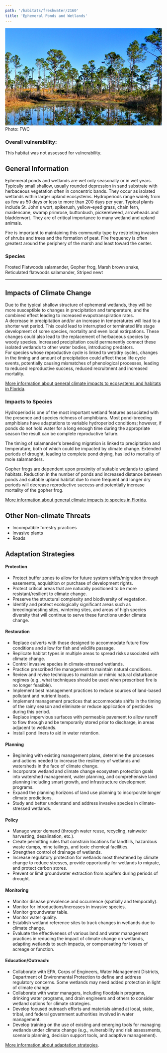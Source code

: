 ```yaml
---
path: '/habitats/freshwater/2160'
title: 'Ephemeral Ponds and Wetlands'
---
```


<content-header icon="freshwater_nonforested_wetlands" title="Ephemeral Ponds and Wetlands" subtitle="within Freshwater Non-forested Wetlands">
</content-header>

<div id="TopSection">

<div class="header-photo"><img src="2160.jpg" alt="Photo for 2160"/>
<figcaption>Photo: FWC</figcaption></div>

<div>

### Overall vulnerability:

This habitat was not assessed for vulnerability.



</div>
</div>

## General Information

Ephemeral ponds and wetlands are wet only seasonally or in wet years.  Typically small shallow, usually rounded depression in sand substrate with herbaceous vegetation often in concentric bands.  They occur as isolated wetlands within larger upland ecosystems.  Hydroperiods range widely from as few as 50 days or less to more than 200 days per year.  Typical plants include St. John's wort, spikerush, yellow-eyed grass, chain fern, maidencane, swamp primrose, buttonbush, pickerelweed, arrowheads and bladderwort.  They are of critical importance to many wetland and upland animals.  

Fire is important to maintaining this community type by restricting invasion of shrubs and trees and the formation of peat.  Fire frequency is often greatest around the periphery of the marsh and least toward the center.



### Species

Frosted Flatwoods salamander, Gopher frog, Marsh brown snake, Reticulated flatwoods salamander, Striped newt

<hr />

## Impacts of Climate Change

Due to the typical shallow structure of ephemeral wetlands, they will be more susceptible to changes in precipitation and temperature, and the combined effect leading to increased evapotranspiration rates. <br />A decrease in precipitation and/or an increase in temperatures will lead to a shorter wet period. This could lead to  interrupted or terminated life stage development of some species, mortality and even local extirpations.  These changes could also lead to the replacement of herbaceous species by woody species. Increased precipitation could permanently connect these isolated wetlands to other water bodies, introducing predators.  <br />For species whose reproductive cycle is linked to wet/dry cycles, changes in the timing and amount of precipitation could affect these life cycle events, potentially causing mismatches of phenological processes, leading to reduced reproductive success, reduced recruitment and increased mortality.



[More information about general climate impacts to ecosystems and habitats in Florida](/impacts/habitats).

### Impacts to Species

Hydroperiod is one of the most important wetland features associated with the presence and species richness of amphibians.  Most pond-breeding amphibians have adaptations to variable hydroperiod conditions; however, if ponds do not hold water for a long enough time during the appropriate season the result can be complete reproductive failure.  

The timing of salamander's breeding migration is linked to precipitation and temperature, both of which could be impacted by climate change.  Extended periods of drought, leading to complete pond drying, has led to mortality of mole salamanders.   

Gopher frogs are dependent upon proximity of suitable wetlands to upland habitats.  Reduction in the number of ponds and increased distance between ponds and suitable upland habitat due to more frequent and longer dry periods will decrease reproductive success and potentially increase mortality of the gopher frog.

[More information about general climate impacts to species in Florida](/impacts/species).

## Other Non-climate Threats

-	Incompatible forestry practices
-	Invasive plants
-	Roads


## Adaptation Strategies

#### Protection

- Protect buffer zones to allow for future system shifts/migration through easements, acquisition or purchase of development rights.
- Protect critical areas that are naturally positioned to be more resistant/resilient to climate change.
- Preserve the structural complexity and biodiversity of vegetation.
- Identify and protect ecologically significant areas such as breeding/nesting sites, wintering sites, and areas of high species diversity that will continue to serve these functions under climate change.


#### Restoration

- Replace culverts with those designed to accommodate future flow conditions and allow for fish and wildlife passage.
- Replicate habitat types in multiple areas to spread risks associated with climate change.
- Control invasive species in climate-stressed wetlands.
- Practice prescribed fire management to maintain natural conditions.
- Review and revise techniques to maintain or mimic natural disturbance regimes (e.g., what techniques should be used when prescribed fire is no longer feasible).
- Implement best management practices to reduce sources of land-based pollutant and nutrient loads.
- Implement management practices that accommodate shifts in the timing of the rainy season and eliminate or reduce application of pesticides during this period.
- Replace impervious surfaces with permeable pavement to allow runoff to flow through and be temporarily stored prior to discharge, in areas adjacent to wetlands.
- Install pond liners to aid in water retention.


#### Planning

- Beginning with existing management plans, determine the processes and actions needed to increase the resiliency of wetlands and watersheds in the face of climate change.
- Incorporate wetland and climate change ecosystem protection goals into watershed management, water planning, and comprehensive land planning including smart growth, and infrastructure development programs.
- Expand the planning horizons of land use planning to incorporate longer climate predictions.
- Study and better understand and address invasive species in climate-stressed wetlands.


#### Policy

- Manage water demand (through water reuse, recycling, rainwater harvesting, desalination, etc.).
- Create permitting rules that constrain locations for landfills, hazardous waste dumps, mine tailings, and toxic chemical facilities.
- Strengthen control of drainage of wetlands.
- Increase regulatory protection for wetlands most threatened by climate change to reduce stresses, provide opportunity for wetlands to migrate, and protect carbon stores.
- Prevent or limit groundwater extraction from aquifers during periods of drought.


#### Monitoring

- Monitor disease prevalence and occurrence (spatially and temporally).
- Monitor for introductions/increases in invasive species.
- Monitor groundwater table.
- Monitor water quality.
- Establish wetland reference sites to track changes in wetlands due to climate change.
- Evaluate the effectiveness of various land and water management practices in reducing the impact of climate change on wetlands, adapting wetlands to such impacts, or compensating for losses of  acreage or function.


#### Education/Outreach: 

- Collaborate with EPA, Corps of Engineers, Water Management Districts, Department of Environmental Protection to define and address regulatory concerns. Some wetlands may need added protection in light of climate change.
- Collaborate with water managers, including floodplain programs, drinking water programs, and drain engineers and others to consider wetland options for climate strategies.
- Develop focused outreach efforts and materials aimed at local, state, tribal, and federal government authorities involved in water management.
- Develop training on the use of existing and emerging tools for managing wetlands under climate change (e.g., vulnerability and risk assessments, scenario planning, decision support tools, and adaptive management).




[More information about adaptation strategies](/strategies).


